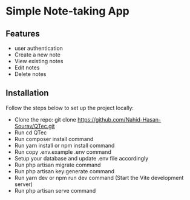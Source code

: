 # Simple Note-taking App



## Features
- user authentication
- Create a new note
- View existing notes
- Edit notes
- Delete notes

## Installation
Follow the steps below to set up the project locally:
- Clone the repo: git clone https://github.com/Nahid-Hasan-Sourav/QTec.git
- Run cd QTec
- Run composer install command
- Run yarn install or npm install command
- Run copy .env.example .env command
- Setup your database and update .env file accordingly
- Run php artisan migrate command
- Run php artisan key:generate command
- Run yarn dev or npm run dev command (Start the Vite development server)
- Run php artisan serve command